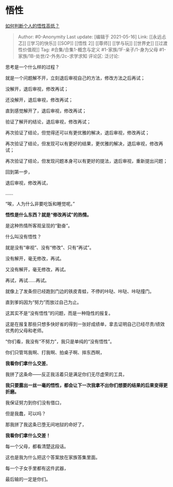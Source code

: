 # 悟性
[如何判断个人的悟性高低？](https://www.zhihu.com/question/24123447/answer/1656830819)

> Author: #0-Anonymity
> Last update: [编辑于 2021-05-16]
> Link: [[永远忐忑]] [[学习的快乐]] [[SOP]] [[悟性 2]] [[尊师]] [[学与玩]] [[世界史]] [[过渡性价值观]]
> Tag: #合集/合集1-概念与定义  #1-家族/1F-亲子/1-身为父母 #1-家族/1B-处世/2-外务/2c-求学求知
> 评论区:
> 泛讨论:

思考是一个什么样的过程？

就是一个问题解不开，立刻退后审视自己的方法，修改方法之后再试；

没解开，退后审视，修改再试；

还没解开，退后审视，修改再试；

直到感觉解开了，退后审视，修改再试；

验证了解开的结论，退后审视，修改再试；

再次验证了结论，但觉得还可以有更优雅的解决，退后审视，修改再试；

再次验证了结论，但发现可以有更好的结果，更优雅的解决，退后审视，修改再试；

再次验证了结论，但发现问题本身可以有更好的提法，退后审视，重新提出问题；

回到第一步，

退后审视，修改再试，

……

“唉，人为什么非要吃饭和睡觉呢。”

**悟性是什么东西？就是“修改再试”的热情。**

是这种热情所客观呈现的“勤奋”。

什么叫没有悟性？

就是没有“审视”、没有“修改”、只有“再试”。

没有解开，毫无修改，再试。

又没有解开，毫无修改，再试。

再试，再试……再试。

就像上了发条但已经跑到门边的铁皮青蛙，不停的咔哒、咔哒、咔哒撞门。

直到爹妈因为“努力”而放过自己为止。

这其实不是“没有悟性”的问题，而是一种隐性的报复。

这是在报复那些只想多快好省的得到一张好成绩单，拿去证明自己已经尽责/绩效优秀的父母和老师。

“你们看，我没有“不努力”，我只是单纯的“没有悟性”。

你们只管骂我啊、打我啊、拍桌子啊、摔东西啊，

**我看你们拿什么交差**。

我拼了这条命——反正我活着只是满足你们无尽虚荣的工具，

**我只要露出一丝一毫的悟性，都会让下一次我拿不出你们想要的结果的后果变得更折磨。**

我保证努力到你们没有借口，

但是我蠢，可以吗？

那我拼了我这条已堕无间地狱的命好了，

**我看你们拿什么交差！**

每一个父母，都看清楚这段话。

这也是我为什么把这个答案放在家族答集里面。

每一个子女手里都有这件武器，

最后输的一定是你们。
